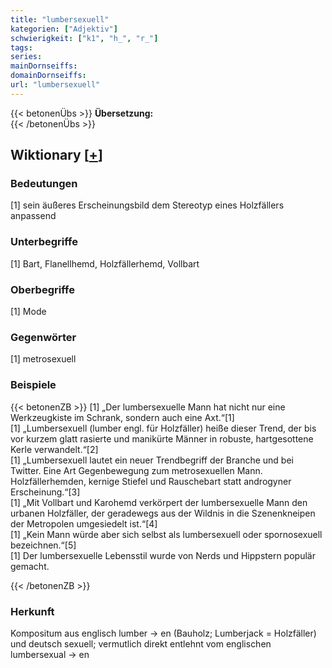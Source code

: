 ```yaml
---
title: "lumbersexuell"
kategorien: ["Adjektiv"]
schwierigkeit: ["k1", "h_", "r_"]
tags:
series:
mainDornseiffs:
domainDornseiffs:
url: "lumbersexuell"
---
```


{{< betonenÜbs >}}
**Übersetzung:**  
{{< /betonenÜbs >}}

## Wiktionary [[+](https://de.wiktionary.org/wiki/lumbersexuell)]

### Bedeutungen
[1] sein äußeres Erscheinungsbild dem Stereotyp eines Holzfällers anpassend  

### Unterbegriffe
[1] Bart, Flanellhemd, Holzfällerhemd, Vollbart  

### Oberbegriffe
[1] Mode  

### Gegenwörter
[1] metrosexuell  

### Beispiele
{{< betonenZB >}}
[1] „Der lumbersexuelle Mann hat nicht nur eine Werkzeugkiste im Schrank, sondern auch eine Axt.“[1]  
[1] „Lumbersexuell (lumber engl. für Holzfäller) heiße dieser Trend, der bis vor kurzem glatt rasierte und manikürte Männer in robuste, hartgesottene Kerle verwandelt.“[2]  
[1] „Lumbersexuell lautet ein neuer Trendbegriff der Branche und bei Twitter. Eine Art Gegenbewegung zum metrosexuellen Mann. Holzfällerhemden, kernige Stiefel und Rauschebart statt androgyner Erscheinung.“[3]  
[1] „Mit Vollbart und Karohemd verkörpert der lumbersexuelle Mann den urbanen Holzfäller, der geradewegs aus der Wildnis in die Szenenkneipen der Metropolen umgesiedelt ist.“[4]  
[1] „Kein Mann würde aber sich selbst als lumbersexuell oder spornosexuell bezeichnen.“[5]  
[1] Der lumbersexuelle Lebensstil wurde von Nerds und Hippstern populär gemacht.  

{{< /betonenZB >}}
### Herkunft
Kompositum aus englisch lumber → en (Bauholz; Lumberjack = Holzfäller) und deutsch sexuell; vermutlich direkt entlehnt vom englischen lumbersexual → en  



